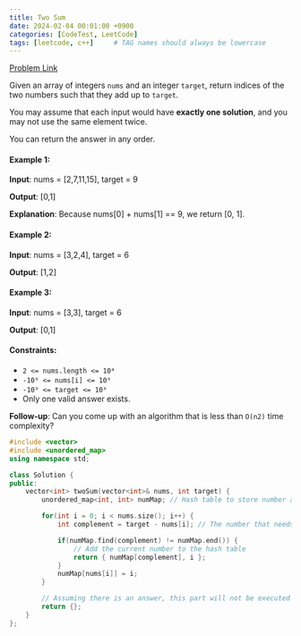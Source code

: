 ```yaml
---
title: Two Sum
date: 2024-02-04 00:01:00 +0900
categories: [CodeTest, LeetCode]
tags: [leetcode, c++]     # TAG names should always be lowercase
---
```


[Problem Link](https://leetcode.com/problems/two-sum/)

Given an array of integers `nums` and an integer `target`, return indices of the two numbers such that they add up to `target`.

You may assume that each input would have **exactly one solution**, and you may not use the same element twice.

You can return the answer in any order.

 

#### Example 1:
**Input**: nums = [2,7,11,15], target = 9

**Output**: [0,1]

**Explanation**: Because nums[0] + nums[1] == 9, we return [0, 1].

#### Example 2:
**Input**: nums = [3,2,4], target = 6

**Output**: [1,2]

#### Example 3:
**Input**: nums = [3,3], target = 6

**Output**: [0,1]
 

#### Constraints:

* `2 <= nums.length <= 10⁴`
* `-10⁹ <= nums[i] <= 10⁹`
* `-10⁹ <= target <= 10⁹`
* Only one valid answer exists.
 

**Follow-up**: Can you come up with an algorithm that is less than `O(n2)` time complexity?



```c++
#include <vector>
#include <unordered_map>
using namespace std;

class Solution {
public:
    vector<int> twoSum(vector<int>& nums, int target) {
        unordered_map<int, int> numMap; // Hash table to store number and its index

        for(int i = 0; i < nums.size(); i++) {
            int complement = target - nums[i]; // The number that needs to pair with the current number

            if(numMap.find(complement) != numMap.end()) {
                // Add the current number to the hash table
                return { numMap[complement], i };
            }
            numMap[nums[i]] = i;
        }

        // Assuming there is an answer, this part will not be executed
        return {};
    }
};
```
